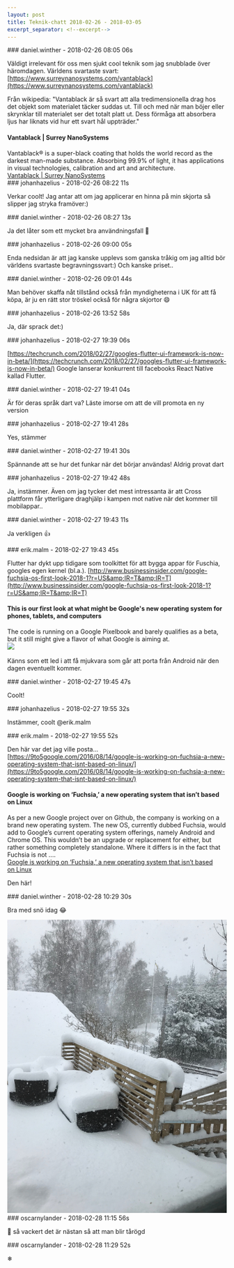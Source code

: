 ```yaml
---
layout: post
title: Teknik-chatt 2018-02-26 - 2018-03-05
excerpt_separator: <!--excerpt-->
---
```

<section class="message" markdown="1">
### daniel.winther - 2018-02-26 08:05 06s

Väldigt irrelevant för oss men sjukt cool teknik som jag snubblade över häromdagen. Världens svartaste svart:
[https://www.surreynanosystems.com/vantablack](https://www.surreynanosystems.com/vantablack)

Från wikipedia:
"Vantablack är så svart att alla tredimensionella drag hos det objekt som materialet täcker suddas ut. Till och med när man böjer eller skrynklar till materialet ser det totalt platt ut. Dess förmåga att absorbera ljus har liknats vid hur ett svart hål uppträder."

<div class="attachment"><h4>             Vantablack | Surrey NanoSystems     </h4><div class="text">Vantablack® is a super-black coating that holds the world record as the darkest man-made substance. Absorbing 99.9% of light, it has applications in visual technologies, calibration and art and architecture.</div>
<a href="https://www.surreynanosystems.com/vantablack">             Vantablack | Surrey NanoSystems     </a></div>
    
</section>
<section class="message" markdown="1">
### johanhazelius - 2018-02-26 08:22 11s

Verkar coolt! Jag antar att om jag applicerar en hinna på min skjorta så slipper jag stryka framöver:)
</section>
<section class="message" markdown="1">
### daniel.winther - 2018-02-26 08:27 13s

Ja det låter som ett mycket bra användningsfall 🙂
</section>
<section class="message" markdown="1">
### johanhazelius - 2018-02-26 09:00 05s

Enda nedsidan är att jag kanske upplevs som ganska tråkig om jag alltid bör världens svartaste begravningssvart:) Och kanske priset..
</section>
<section class="message" markdown="1">
### daniel.winther - 2018-02-26 09:01 44s

Man behöver skaffa nåt tillstånd också från myndigheterna i UK för att få köpa, är ju en rätt stor tröskel också för några skjortor 😄
</section>
<section class="message" markdown="1">
### johanhazelius - 2018-02-26 13:52 58s

Ja, där sprack det:)
</section>
<section class="message" markdown="1">
### johanhazelius - 2018-02-27 19:39 06s

[https://techcrunch.com/2018/02/27/googles-flutter-ui-framework-is-now-in-beta/](https://techcrunch.com/2018/02/27/googles-flutter-ui-framework-is-now-in-beta/)
Google lanserar konkurrent till facebooks React Native kallad Flutter. 
</section>
<section class="message" markdown="1">
### daniel.winther - 2018-02-27 19:41 04s

Är för deras språk dart va? Läste imorse om att de vill promota en ny version
</section>
<section class="message" markdown="1">
### johanhazelius - 2018-02-27 19:41 28s

Yes, stämmer
</section>
<section class="message" markdown="1">
### daniel.winther - 2018-02-27 19:41 30s

Spännande att se hur det funkar när det börjar användas!
Aldrig provat dart
</section>
<section class="message" markdown="1">
### johanhazelius - 2018-02-27 19:42 48s

Ja, instämmer. Även om jag tycker det mest intressanta är att Cross plattform får ytterligare draghjälp i kampen mot native när det kommer till mobilappar..
</section>
<section class="message" markdown="1">
### daniel.winther - 2018-02-27 19:43 11s

Ja verkligen 👍
</section>
<section class="message" markdown="1">
### erik.malm - 2018-02-27 19:43 45s

Flutter har dykt upp tidigare som toolkittet för att bygga appar för Fuschia, googles egen kernel (bl.a.).
[http://www.businessinsider.com/google-fuchsia-os-first-look-2018-1?r=US&amp;IR=T&amp;IR=T](http://www.businessinsider.com/google-fuchsia-os-first-look-2018-1?r=US&amp;IR=T&amp;IR=T)

<div class="attachment"><h4>This is our first look at what might be Google's new operating system for phones, tablets, and computers</h4><div class="text">The code is running on a Google Pixelbook and barely qualifies as a beta, but it still might give a flavor of what Google is aiming at.</div>
<a href="http://www.businessinsider.com/google-fuchsia-os-first-look-2018-1?r=US&IR=T&IR=T"><img src="https://amp.businessinsider.com/images/5a60cba928eecc67008b5930-750-375.jpg" fallback="This is our first look at what might be Google's new operating system for phones, tablets, and computers"/></a></div>
    
Känns som ett led i att få mjukvara som går att porta från Android när den dagen eventuellt kommer.
</section>
<section class="message" markdown="1">
### daniel.winther - 2018-02-27 19:45 47s

Coolt!
</section>
<section class="message" markdown="1">
### johanhazelius - 2018-02-27 19:55 32s

Instämmer, coolt @erik.malm 

<!--excerpt-->
</section>
<section class="message" markdown="1">
### erik.malm - 2018-02-27 19:55 52s

Den här var det jag ville posta...
[https://9to5google.com/2016/08/14/google-is-working-on-fuchsia-a-new-operating-system-that-isnt-based-on-linux/](https://9to5google.com/2016/08/14/google-is-working-on-fuchsia-a-new-operating-system-that-isnt-based-on-linux/)

<div class="attachment"><h4>Google is working on ‘Fuchsia,’ a new operating system that isn’t based on Linux</h4><div class="text">As per&nbsp;a new Google project over on Github, the company is working on a brand new operating system. The new OS, currently dubbed&nbsp;Fuchsia, would add to Google&rsquo;s current operating system offerings, namely Android and Chrome OS. This wouldn&rsquo;t be an upgrade or replacement for either, but rather something completely standalone. Where it differs is in the fact that Fuchsia is not ....</div>
<a href="https://9to5google.com/2016/08/14/google-is-working-on-fuchsia-a-new-operating-system-that-isnt-based-on-linux/">Google is working on ‘Fuchsia,’ a new operating system that isn’t based on Linux</a></div>
    
Den här!
</section>
<section class="message" markdown="1">
### daniel.winther - 2018-02-28 10:29 30s

Bra med snö idag :joy:

<div class="imageblock">
<a href="/assets/blogAssets/F9G6Z02F7-Image_uploaded_from_iOS.jpg">
<img alt="Image uploaded from iOS.jpg" src="/assets/blogAssets/thumbnail-F9G6Z02F7-Image_uploaded_from_iOS.jpg"/>
</a></div>

     
</section>
<section class="message" markdown="1">
### oscarnylander - 2018-02-28 11:15 56s

🎉
så vackert
det är nästan så att man blir tårögd
</section>
<section class="message" markdown="1">
### oscarnylander - 2018-02-28 11:29 52s

❄
</section>